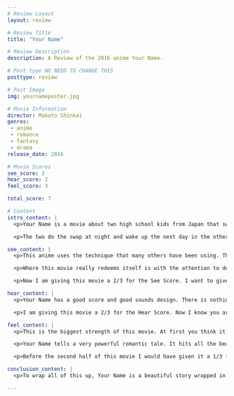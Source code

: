 ```yaml
---
# Review Layout
layout: review

# Review Title
title: "Your Name"

# Review Description
description: A Review of the 2016 anime Your Name.

# Post type NO NEED TO CHANGE THIS
posttype: review

# Post Image
img: yournameposter.jpg

# Movie Information
director: Makoto Shinkai
genres:
 - anime
 - romance
 - fantasy
 - drama
release_date: 2016

# Movie Scores
see_score: 2
hear_score: 2
feel_score: 3

total_score: 7

# Content
intro_content: |
  <p>Your Name is a movie about two high school kids from Japan that swap consciousness at night a few times a week. One is a busy city boy from Tokyo and the other is a more old fashioned girl who lives in rural Japan. The boy, Taki, spends his time with his friends, working his part time job at an Italian restaurant and going to school. He has dreams of becoming an architect. The girl, Mitsuha, lives in the small town of Itomori. She is bored of her small town life and embarrassed of her family's old fashioned cultures.</p>

  <p>The two do the swap at night and wake up the next day in the others body, this swap lasts until they go to sleep that night and it doesn't happen every day. They have some fun at first and follow many of the "body swap" tropes. Eventually they decide that since this will be happening more often they should set some ground rules. The movie continues this way until a very interesting twist, which changes up the whole dynamic for the second half of the movie.</p>

see_content: |
  <p>This anime uses the technique that many others have been using. The 3D modeled CG with 2D textures drawn over top technique. Now, I am not a huge fan of this style. I really enjoy the more old-school 2D drawn style, or at least the ones that look more like they are 2D. This one does it's best to hide that fact that it is 3D modeled but there are unfortunately a few little things here and there that show through.</p>

  <p>Where this movie really redeems itself is with the attention to detail. There are so many small details that are so strongly represented. What really stood out to me was any of the scenes in the town of Itomori, more specifically in the old house that Mitsuha lives in with her Grandmother. It's very old Japanese architecture filled with all sorts of interesting things from an older Japanese culture.</p>

  <p>Now I am giving this movie a 2/3 for the See Score. I want to give it more than a 2 because of it's attention to detail and because of this one absolutely gorgeous scene around the middle of the movie but I don't think there is enough there to really bump it up to a 3. A score of 3/3 is reserved for the absolute best visuals and while this movie has very good visuals they are not the absolute best. (I don't give half numbers but if I did it would be a 2.5)</p>

hear_content: |
  <p>Your Name has a good score and good sounds design. There is nothing overly special about it and it is not exactly memorable, but the music hits emotion beats with the movie and doesn't seem out of place or too strong. I don't really have a lot to say here unfortunately. It's all just good, but not really special.</p>

  <p>I am giving this movie a 2/3 for the Hear Score. Now I know you are going to think I'm crazy for giving the same score as See after I had so much praise for the visuals and not really so much for the audio. The score of a 2 means that it is good, however a score of 1 means that there must be something wrong with it and there really isn't anything wrong with this one. It just doesn't do anything to make it really stand out.</p>

feel_content: |
  <p>This is the biggest strength of this movie. At first you think it's just a standard body swap movie, but then it just hits you with this twist and the whole second half takes you on a rollercoaster of emotions. I don't want to spoil too much because I think it's important to have as much of an unbiased mind as possible when going into a new movie, so I wont give away too much. There is just this deeply emotional moment that hits you harder that you expect, mainly due to the slow build-up of emotions towards our two protagonists that you don't even notice is happening.</p>

  <p>Your Name tells a very powerful romantic tale. It hits all the beats you want in a romantic drama. It shows you these characters and slowly eases you in to caring about them, it gives you a sense that you know where it is all going to end up and then it takes you for a twist you don't see coming. After that twist is a rollercoaster ride of ups and downs. It even fakes you out a few times to really pull on your heart strings, but in the end resolves in a way you can be satisfied with.</p>

  <p>Before the second half of this movie I would have given it a 1/3 for just following the same old tropes and being kind of predictable. But, man, after that twist and second half it deserves a perfect 3/3 score and I can see why this movie was so well received.</p>

conclusion_content: |
  <p>To wrap all of this up, Your Name is a beautiful story wrapped in a nice looking anime. I'm going to come back to what I side before about it being a rollercoaster. It starts slow just climbing you up and up, but you don't even notice, then it hits the drop and takes you for a wild ride around some loops and when you are done with this ride your heart will probably be beating a little faster. You might even have a few tears in your eyes.</p>

---
```

